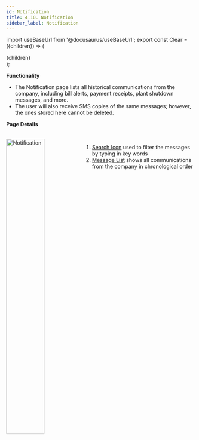 ```yaml
---
id: Notification
title: 4.10. Notification
sidebar_label: Notification
---
```


import useBaseUrl from '@docusaurus/useBaseUrl';
export const Clear = ({children}) => (
  <div
    style={{ 
         display: 'table',
    }}>
    {children}
  </div>
);

**Functionality**
* The Notification page lists all historical communications from the company, including bill alerts, payment receipts, plant shutdown messages, and more.
* The user will also receive SMS copies of the same messages; however, the ones stored here cannot be deleted.


**Page Details**

<br clear="right"/>
<img align="left" src={useBaseUrl("img/scrnshts/4.10_Notification.png")} alt="Notification" width="45%"/>
<Clear>

1.  <u>Search Icon</u> used to filter the messages by typing in key words
2.  <u>Message List</u> shows all communications from the company in chronological order

</Clear>
<br clear="both"/>

<!-- ![Notification](./assets/4.19_Notification.png) -->
